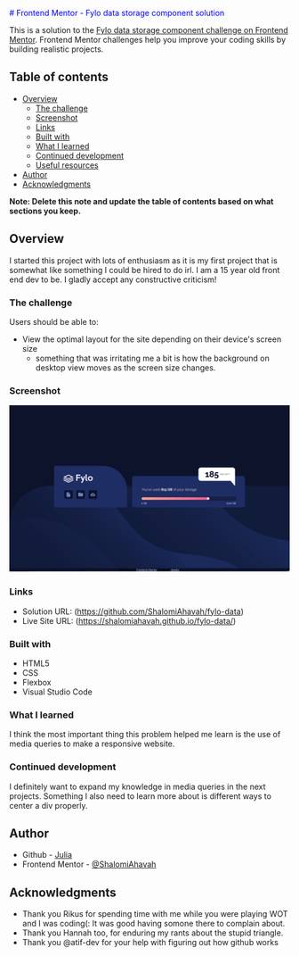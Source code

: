 <span style="color:blue"># Frontend Mentor - Fylo data storage component solution</span>

This is a solution to the [Fylo data storage component challenge on Frontend Mentor](https://www.frontendmentor.io/challenges/fylo-data-storage-component-1dZPRbV5n). Frontend Mentor challenges help you improve your coding skills by building realistic projects. 

## Table of contents

- [Overview](#overview)
  - [The challenge](#the-challenge)
  - [Screenshot](#screenshot)
  - [Links](#links)
  - [Built with](#built-with)
  - [What I learned](#what-i-learned)
  - [Continued development](#continued-development)
  - [Useful resources](#useful-resources)
- [Author](#author)
- [Acknowledgments](#acknowledgments)

**Note: Delete this note and update the table of contents based on what sections you keep.**

## Overview
I started this project with lots of enthusiasm as it is my first project that is somewhat like something I could be hired to do irl.
I am a 15 year old front end dev to be. I gladly accept any constructive criticism!

### The challenge

Users should be able to:

- View the optimal layout for the site depending on their device's screen size
  * something that was irritating me a bit is how the background on desktop view moves as the screen size changes.

### Screenshot
![screenshot](screenshot.jpg)

### Links

- Solution URL: (https://github.com/ShalomiAhavah/fylo-data)
- Live Site URL: (https://shalomiahavah.github.io/fylo-data/)



### Built with

- HTML5
- CSS
- Flexbox
- Visual Studio Code


### What I learned

I think the most important thing this problem helped me learn is the use of media queries to make a responsive website.




### Continued development

I definitely want to expand my knowledge in media queries in the next projects. Something I also need to learn more about is different ways to center a div properly.




## Author

- Github - [Julia](https://github.com/ShalomiAhavah)
- Frontend Mentor - [@ShalomiAhavah](https://www.frontendmentor.io/profile/ShalomiAhavah)



## Acknowledgments
- Thank you Rikus for spending time with me while you were playing WOT and I was coding(: It was good having somone there to complain about.
- Thank you Hannah too, for enduring my rants about the stupid triangle.
- Thank you @atif-dev for your help with figuring out how github works
